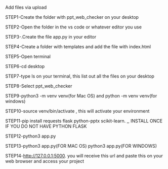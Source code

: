 Add files via upload

STEP1-Create the folder with ppt_web_checker on your desktop

STEP2-Open the folder in the vs code or whatever editor you use

STEP3-.Create the file app.py in your editor

STEP4-Create a folder with templates and add the file with index.html 

STEP5-Open terminal 

STEP6-cd desktop

STEP7-type ls on your terminal, this list out all the files on your desktop 

STEP8-Select ppt_web_checker

STEP9-python3 -m venv venv(for Mac OS) and python -m venv venv(for windows)

STEP10-source venv/bin/activate , this will activate your environment

STEP11-pip install requests flask python-pptx scikit-learn. ,, INSTALL ONCE IF YOU DO NOT HAVE PYTHON FLASK

STEP12-python3 app.py

STEP13-python3 app.py(FOR MAC OS) python3 app.py(FOR WINDOWS)

STEP14-http://127.0.0.1:5000.  you will receive this url and paste this on your web browser and access your project
